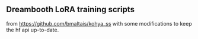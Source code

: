 ## Dreambooth LoRA training scripts 

from https://github.com/bmaltais/kohya_ss with some modifications to keep the hf api up-to-date.